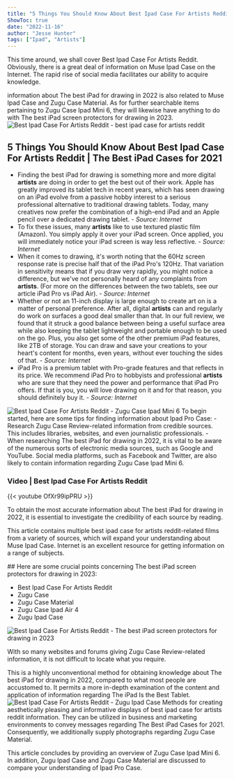 ```yaml
---
title: "5 Things You Should Know About Best Ipad Case For Artists Reddit"
ShowToc: true 
date: "2022-11-16"
author: "Jesse Hunter" 
tags: ["Ipad", "Artists"]
---
```


	
This time around, we shall cover Best Ipad Case For Artists Reddit. Obviously, there is a great deal of information on Muse Ipad Case on the Internet. The rapid rise of social media facilitates our ability to acquire knowledge.

information about The best iPad for drawing in 2022 is also related to Muse Ipad Case and Zugu Case Material. As for further searchable items pertaining to Zugu Case Ipad Mini 6, they will likewise have anything to do with The best iPad screen protectors for drawing in 2023.
<img loading="lazy" src="https://www.androidheadlines.com/wp-content/uploads/2014/08/Otter-Box-CaseCash-Inforgraphic-2.jpg" onerror="this.onerror=null;this.src='https://blogger.googleusercontent.com/img/a/AVvXsEhe7F7TRXHtjiKvHb5vS7DmnxvpHiDyoYyYvm1nHB3Qp2_w3BnM6A2eq4v7FYxCC9bfZt3a9vIMtAYEKUiaDQbHMg-ViyGmRIj39MLp0bGFfgfYw1Dc9q_H-T0wiTm3l0Uq42dETrN9eC8aGJ9_IORZsxST1AcLR7np1koOfcc7tnHa4S8Mwz_xD9d0=s16000';" alt="Best Ipad Case For Artists Reddit - best ipad case for artists reddit" >

## 5 Things You Should Know About Best Ipad Case For Artists Reddit | The Best iPad Cases for 2021
-   Finding the best iPad for drawing is something more and more digital **artists** are doing in order to get the best out of their work. Apple has greatly improved its tablet tech in recent years, which has seen drawing on an iPad evolve from a passive hobby interest to a serious professional alternative to traditional drawing tablets. Today, many creatives now prefer the combination of a high-end iPad and an Apple pencil over a dedicated drawing tablet. - <cite>Source: Internet</cite>
-   To fix these issues, many **artists** like to use textured plastic film (Amazon). You simply apply it over your iPad screen. Once applied, you will immediately notice your iPad screen is way less reflective. - <cite>Source: Internet</cite>
-   When it comes to drawing, it's worth noting that the 60Hz screen response rate is precise half that of the iPad Pro's 120Hz. That variation in sensitivity means that if you draw very rapidly, you might notice a difference, but we've not personally heard of any complaints from **artists**. (For more on the differences between the two tablets, see our article iPad Pro vs iPad Air). - <cite>Source: Internet</cite>
-   Whether or not an 11-inch display is large enough to create art on is a matter of personal preference. After all, digital **artists** can and regularly do work on surfaces a good deal smaller than that. In our full review, we found that it struck a good balance between being a useful surface area while also keeping the tablet lightweight and portable enough to be used on the go. Plus, you also get some of the other premium iPad features, like 2TB of storage. You can draw and save your creations to your heart's content for months, even years, without ever touching the sides of that. - <cite>Source: Internet</cite>
-   iPad Pro is a premium tablet with Pro-grade features and that reflects in its price. We recommend iPad Pro to hobbyists and professional **artists** who are sure that they need the power and performance that iPad Pro offers. If that is you, you will love drawing on it and for that reason, you should definitely buy it. - <cite>Source: Internet</cite>


<img loading="lazy" src="https://cdn.vox-cdn.com/thumbor/wqBhoTl8GUsSuX293KHHh_0omMw=/0x0:640x427/1200x800/filters:focal(0x0:640x427)/cdn.vox-cdn.com/assets/3813257/lenovothinkpad8.jpg" onerror="this.onerror=null;this.src='https://blogger.googleusercontent.com/img/a/AVvXsEhe7F7TRXHtjiKvHb5vS7DmnxvpHiDyoYyYvm1nHB3Qp2_w3BnM6A2eq4v7FYxCC9bfZt3a9vIMtAYEKUiaDQbHMg-ViyGmRIj39MLp0bGFfgfYw1Dc9q_H-T0wiTm3l0Uq42dETrN9eC8aGJ9_IORZsxST1AcLR7np1koOfcc7tnHa4S8Mwz_xD9d0=s16000';" alt="Best Ipad Case For Artists Reddit - Zugu Case Ipad Mini 6" >
To begin started, here are some tips for finding information about Ipad Pro Case:
- Research Zugu Case Review-related information from credible sources. This includes libraries, websites, and even journalistic professionals.
- When researching The best iPad for drawing in 2022, it is vital to be aware of the numerous sorts of electronic media sources, such as Google and YouTube. Social media platforms, such as Facebook and Twitter, are also likely to contain information regarding Zugu Case Ipad Mini 6.

### Video | Best Ipad Case For Artists Reddit
{{< youtube OfXr99ipPRU >}} 

To obtain the most accurate information about The best iPad for drawing in 2022, it is essential to investigate the credibility of each source by reading.

This article contains multiple best ipad case for artists reddit-related films from a variety of sources, which will expand your understanding about Muse Ipad Case. Internet is an excellent resource for getting information on a range of subjects.
<script async="async" data-cfasync="false" src="//normallydemandedalter.com/fe63df3c5408708b15d8dc3d9b206b31/invoke.js"></script>
<div id="container-fe63df3c5408708b15d8dc3d9b206b31"></div>
## Here are some crucial points concerning The best iPad screen protectors for drawing in 2023:

- Best Ipad Case For Artists Reddit
- Zugu Case
- Zugu Case Material
- Zugu Case Ipad Air 4
- Zugu Ipad Case

 <img loading="lazy" src="https://heavy.com/wp-content/uploads/2021/04/bentoben-ipad-pro-12.9-case.jpg?quality=65&strip=all" onerror="this.onerror=null;this.src='https://blogger.googleusercontent.com/img/a/AVvXsEhe7F7TRXHtjiKvHb5vS7DmnxvpHiDyoYyYvm1nHB3Qp2_w3BnM6A2eq4v7FYxCC9bfZt3a9vIMtAYEKUiaDQbHMg-ViyGmRIj39MLp0bGFfgfYw1Dc9q_H-T0wiTm3l0Uq42dETrN9eC8aGJ9_IORZsxST1AcLR7np1koOfcc7tnHa4S8Mwz_xD9d0=s16000';" alt="Best Ipad Case For Artists Reddit - The best iPad screen protectors for drawing in 2023" >

With so many websites and forums giving Zugu Case Review-related information, it is not difficult to locate what you require.

This is a highly unconventional method for obtaining knowledge about The best iPad for drawing in 2022, compared to what most people are accustomed to. It permits a more in-depth examination of the content and application of information regarding The iPad Is the Best Tablet.
<img loading="lazy" src="https://images.fineartamerica.com/images/artworkimages/mediumlarge/1/best-friends-forever-bff-love-and-devotion-art-sharon-cummings.jpg" onerror="this.onerror=null;this.src='https://blogger.googleusercontent.com/img/a/AVvXsEhe7F7TRXHtjiKvHb5vS7DmnxvpHiDyoYyYvm1nHB3Qp2_w3BnM6A2eq4v7FYxCC9bfZt3a9vIMtAYEKUiaDQbHMg-ViyGmRIj39MLp0bGFfgfYw1Dc9q_H-T0wiTm3l0Uq42dETrN9eC8aGJ9_IORZsxST1AcLR7np1koOfcc7tnHa4S8Mwz_xD9d0=s16000';" alt="Best Ipad Case For Artists Reddit - Zugu Ipad Case" >
Methods for creating aesthetically pleasing and informative displays of best ipad case for artists reddit information. They can be utilized in business and marketing environments to convey messages regarding The Best iPad Cases for 2021. Consequently, we additionally supply photographs regarding Zugu Case Material.

This article concludes by providing an overview of Zugu Case Ipad Mini 6. In addition, Zugu Ipad Case and Zugu Case Material are discussed to compare your understanding of Ipad Pro Case.
	
	

